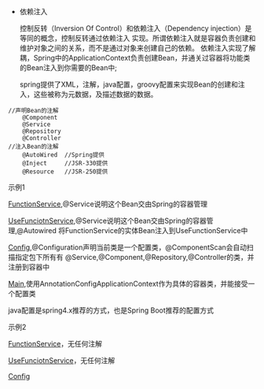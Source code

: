 - 依赖注入

    控制反转（Inversion Of Control）和依赖注入（Dependency injection）是等同的概念，控制反转通过依赖注入
    实现。所谓依赖注入就是容器负责创建和维护对象之间的关系，而不是通过对象来创建自己的依赖。
    依赖注入实现了解耦，Spring中的ApplicationContext负责创建Bean，并通关过容器将功能类的Bean注入到你需要的Bean中;    
    
    spring提供了XML，注解，java配置，groovy配置来实现Bean的创建和注入，这些被称为元数据，及描述数据的数据。
```
//声明Bean的注解
    @Component
    @Service
    @Repository
    @Controller
//注入Bean的注解
    @AutoWired  //Spring提供
    @Inject     //JSR-330提供
    @Resource   //JSR-250提供
```
示例1

[FunctionService](src/main/java/example1/FunctionService.java),@Service说明这个Bean交由Spring的容器管理

[UseFunciotnService](src/main/java/example1/UseFunciotnService.java),@Service说明这个Bean交由Spring的容器管理,@Autowired
将FunctionService的实体Bean注入到UseFunctionService中

[Config](src/main/java/example1/Config.java),@Configuration声明当前类是一个配置类，@ComponentScan会自动扫描指定包下所有有
@Service,@Component,@Repository,@Controller的类，并注册到容器中

[Main](src/main/java/example1/Main.java),使用AnnotationConfigApplicationContext作为具体的容器类，并能接受一个配置类

java配置是spring4.x推荐的方式，也是Spring Boot推荐的配置方式

示例2

[FunctionService](src/main/java/example2/FunctionService.java)，无任何注解

[UseFunciotnService](src/main/java/example2/UseFunctionService.java)，无任何注解

[Config](src/main/java/example2/JavaConfig.java)




    
